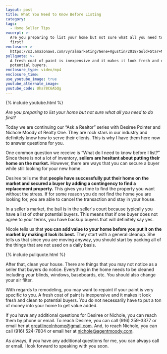 ```yaml
---
layout: post
title: What You Need to Know Before Listing
category:
tags:
  - Home Seller Tips
excerpt: >-
  Are you preparing to list your home but not sure what all you need to do
  first?
enclosure: >-
  https://s3.amazonaws.com/vyralmarketing/Gene+Agustin/2018/Gold+Star+Mortgage+Financial-+preparing+to+list.mp4
pullquote: >-
  A fresh coat of paint is inexpensive and it makes it look fresh and clean to
  potential buyers.
enclosure_type: video/mp4
enclosure_time:
use_youtube_image: true
youtube_alternate_image:
youtube_code: Uha78C6AbQg
---
```


{% include youtube.html %}

*Are you preparing to list your home but not sure what all you need to do first?*

Today we are continuing our “Ask a Realtor” series with Desiree Pointer and Nichole Moody of Realty One. They are rock stars in our industry and definitely know how to serve their clients. This is why I have them here now to answer questions for you.

One common question we receive is “What do I need to know before I list?” Since there is not a lot of inventory, **sellers are hesitant about putting their home on the market.** However, there are ways that you can secure a buyer while still looking for your new home.

Desiree tells me that **people have successfully put their home on the market and secured a buyer by adding a contingency to find a replacement property.** This gives you time to find the property you want without the stress. If for some reason you do not find the home you are looking for, you are able to cancel the transaction and stay in your house.

In a seller's market, the ball is in the seller's court because typically you have a list of other potential buyers. This means that if one buyer does not agree to your terms, you have backup buyers that will definitely say yes.

Nicole tells us that **you can add value to your home before you put it on the market by making it look its best.** They start with a general cleanup. She tells us that since you are moving anyway, you should start by packing all of the things that are not used on a daily basis.

{% include pullquote.html %}

After that, clean your house. There are things that you may not notice as a seller that buyers do notice. Everything in the home needs to be cleaned including your blinds, windows, baseboards, etc. You should also change your air filter.

With regards to remodeling, you may want to repaint if your paint is very specific to you. A fresh coat of paint is inexpensive and it makes it look fresh and clean to potential buyers. You do not necessarily have to put a ton of money into your home to get value added.

If you have any additional questions for Desiree or Nichole, you can reach them by phone or email. To reach Desiree, you can call (916) 259-3377 or email her at [greatlincolnhome@gmail.com](mailto:greatlincolnhome@gmail.com). And, to reach Nichole, you can call (916) 524-7804 or email her at [nichole@agentmoody.com](mailto:nichole@agentmoody.com).

As always, if you have any additional questions for me, you can always call or email. I look forward to speaking with you soon.